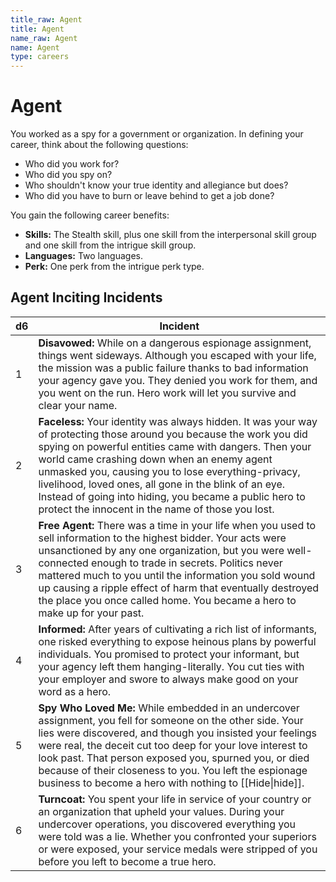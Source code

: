 ```yaml
---
title_raw: Agent
title: Agent
name_raw: Agent
name: Agent
type: careers
---
```


# Agent

You worked as a spy for a government or organization. In defining your career, think about the following questions:

- Who did you work for?
- Who did you spy on?
- Who shouldn't know your true identity and allegiance but does?
- Who did you have to burn or leave behind to get a job done?

You gain the following career benefits:

- **Skills:** The Stealth skill, plus one skill from the interpersonal skill group and one skill from the intrigue skill group.
- **Languages:** Two languages.
- **Perk:** One perk from the intrigue perk type.

## Agent Inciting Incidents

| d6  | Incident                                                                                                                                                                                                                                                                                                                                                                                                                                                  |
| --- | --------------------------------------------------------------------------------------------------------------------------------------------------------------------------------------------------------------------------------------------------------------------------------------------------------------------------------------------------------------------------------------------------------------------------------------------------------- |
| 1   | **Disavowed:** While on a dangerous espionage assignment, things went sideways. Although you escaped with your life, the mission was a public failure thanks to bad information your agency gave you. They denied you work for them, and you went on the run. Hero work will let you survive and clear your name.                                                                                                                                         |
| 2   | **Faceless:** Your identity was always hidden. It was your way of protecting those around you because the work you did spying on powerful entities came with dangers. Then your world came crashing down when an enemy agent unmasked you, causing you to lose everything-privacy, livelihood, loved ones, all gone in the blink of an eye. Instead of going into hiding, you became a public hero to protect the innocent in the name of those you lost. |
| 3   | **Free Agent:** There was a time in your life when you used to sell information to the highest bidder. Your acts were unsanctioned by any one organization, but you were well-connected enough to trade in secrets. Politics never mattered much to you until the information you sold wound up causing a ripple effect of harm that eventually destroyed the place you once called home. You became a hero to make up for your past.                     |
| 4   | **Informed:** After years of cultivating a rich list of informants, one risked everything to expose heinous plans by powerful individuals. You promised to protect your informant, but your agency left them hanging-literally. You cut ties with your employer and swore to always make good on your word as a hero.                                                                                                                                     |
| 5   | **Spy Who Loved Me:** While embedded in an undercover assignment, you fell for someone on the other side. Your lies were discovered, and though you insisted your feelings were real, the deceit cut too deep for your love interest to look past. That person exposed you, spurned you, or died because of their closeness to you. You left the espionage business to become a hero with nothing to [[Hide\|hide]].                                      |
| 6   | **Turncoat:** You spent your life in service of your country or an organization that upheld your values. During your undercover operations, you discovered everything you were told was a lie. Whether you confronted your superiors or were exposed, your service medals were stripped of you before you left to become a true hero.                                                                                                                     |
